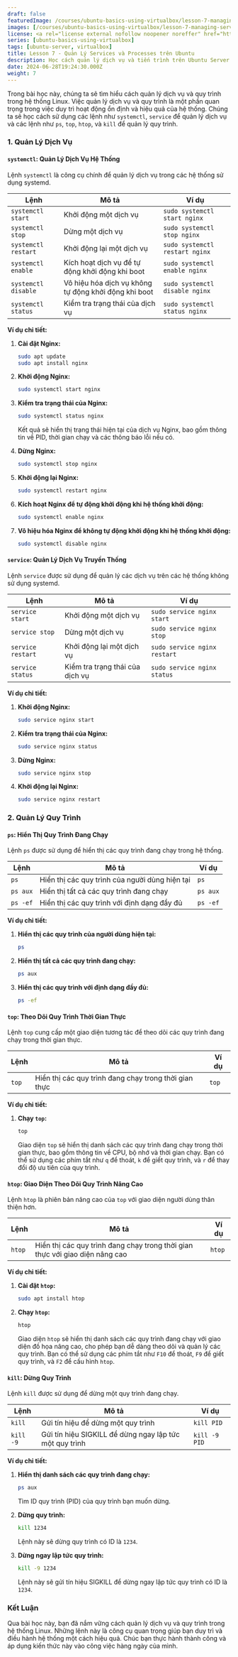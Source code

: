 ```yaml
---
draft: false
featuredImage: /courses/ubuntu-basics-using-virtualbox/lesson-7-managing-services-and-processes.webp
images: [/courses/ubuntu-basics-using-virtualbox/lesson-7-managing-services-and-processes.webp]
license: <a rel="license external nofollow noopener noreffer" href="https://creativecommons.org/licenses/by-nc/4.0/" target="_blank">CC BY-NC 4.0</a>
series: [ubuntu-basics-using-virtualbox]
tags: [ubuntu-server, virtualbox]
title: Lesson 7 - Quản Lý Services và Processes trên Ubuntu
description: Học cách quản lý dịch vụ và tiến trình trên Ubuntu Server để khởi động, dừng, và quản lý các dịch vụ, cũng như xem và quản lý các tiến trình đang chạy trên hệ thống.
date: 2024-06-28T19:24:30.000Z
weight: 7
---
```


Trong bài học này, chúng ta sẽ tìm hiểu cách quản lý dịch vụ và quy trình trong hệ thống Linux. Việc quản lý dịch vụ và quy trình là một phần quan trọng trong việc duy trì hoạt động ổn định và hiệu quả của hệ thống. Chúng ta sẽ học cách sử dụng các lệnh như `systemctl`, `service` để quản lý dịch vụ và các lệnh như `ps`, `top`, `htop`, và `kill` để quản lý quy trình.

### 1. Quản Lý Dịch Vụ

#### `systemctl`: Quản Lý Dịch Vụ Hệ Thống

Lệnh `systemctl` là công cụ chính để quản lý dịch vụ trong các hệ thống sử dụng systemd.

| Lệnh                | Mô tả                                                | Ví dụ                          |
| ------------------- | ---------------------------------------------------- | ------------------------------ |
| `systemctl start`   | Khởi động một dịch vụ                                | `sudo systemctl start nginx`   |
| `systemctl stop`    | Dừng một dịch vụ                                     | `sudo systemctl stop nginx`    |
| `systemctl restart` | Khởi động lại một dịch vụ                            | `sudo systemctl restart nginx` |
| `systemctl enable`  | Kích hoạt dịch vụ để tự động khởi động khi boot      | `sudo systemctl enable nginx`  |
| `systemctl disable` | Vô hiệu hóa dịch vụ không tự động khởi động khi boot | `sudo systemctl disable nginx` |
| `systemctl status`  | Kiểm tra trạng thái của dịch vụ                      | `sudo systemctl status nginx`  |

**Ví dụ chi tiết:**

1.  **Cài đặt Nginx:**

    ```bash
    sudo apt update
    sudo apt install nginx
    ```

2.  **Khởi động Nginx:**

    ```bash
    sudo systemctl start nginx
    ```

3.  **Kiểm tra trạng thái của Nginx:**

    ```bash
    sudo systemctl status nginx
    ```

    Kết quả sẽ hiển thị trạng thái hiện tại của dịch vụ Nginx, bao gồm thông tin về PID, thời gian chạy và các thông báo lỗi nếu có.

4.  **Dừng Nginx:**

    ```bash
    sudo systemctl stop nginx
    ```

5.  **Khởi động lại Nginx:**

    ```bash
    sudo systemctl restart nginx
    ```

6.  **Kích hoạt Nginx để tự động khởi động khi hệ thống khởi động:**

    ```bash
    sudo systemctl enable nginx
    ```

7.  **Vô hiệu hóa Nginx để không tự động khởi động khi hệ thống khởi động:**

    ```bash
    sudo systemctl disable nginx
    ```

#### `service`: Quản Lý Dịch Vụ Truyền Thống

Lệnh `service` được sử dụng để quản lý các dịch vụ trên các hệ thống không sử dụng systemd.

| Lệnh              | Mô tả                           | Ví dụ                        |
| ----------------- | ------------------------------- | ---------------------------- |
| `service start`   | Khởi động một dịch vụ           | `sudo service nginx start`   |
| `service stop`    | Dừng một dịch vụ                | `sudo service nginx stop`    |
| `service restart` | Khởi động lại một dịch vụ       | `sudo service nginx restart` |
| `service status`  | Kiểm tra trạng thái của dịch vụ | `sudo service nginx status`  |

**Ví dụ chi tiết:**

1.  **Khởi động Nginx:**

    ```bash
    sudo service nginx start
    ```

2.  **Kiểm tra trạng thái của Nginx:**

    ```bash
    sudo service nginx status
    ```

3.  **Dừng Nginx:**

    ```bash
    sudo service nginx stop
    ```

4.  **Khởi động lại Nginx:**

    ```bash
    sudo service nginx restart
    ```

### 2. Quản Lý Quy Trình

#### `ps`: Hiển Thị Quy Trình Đang Chạy

Lệnh `ps` được sử dụng để hiển thị các quy trình đang chạy trong hệ thống.

| Lệnh     | Mô tả                                          | Ví dụ    |
| -------- | ---------------------------------------------- | -------- |
| `ps`     | Hiển thị các quy trình của người dùng hiện tại | `ps`     |
| `ps aux` | Hiển thị tất cả các quy trình đang chạy        | `ps aux` |
| `ps -ef` | Hiển thị các quy trình với định dạng đầy đủ    | `ps -ef` |

**Ví dụ chi tiết:**

1.  **Hiển thị các quy trình của người dùng hiện tại:**

    ```bash
    ps
    ```

2.  **Hiển thị tất cả các quy trình đang chạy:**

    ```bash
    ps aux
    ```

3.  **Hiển thị các quy trình với định dạng đầy đủ:**

    ```bash
    ps -ef
    ```

#### `top`: Theo Dõi Quy Trình Thời Gian Thực

Lệnh `top` cung cấp một giao diện tương tác để theo dõi các quy trình đang chạy trong thời gian thực.

| Lệnh  | Mô tả                                                 | Ví dụ |
| ----- | ----------------------------------------------------- | ----- |
| `top` | Hiển thị các quy trình đang chạy trong thời gian thực | `top` |

**Ví dụ chi tiết:**

1.  **Chạy `top`:**

    ```bash
    top
    ```

    Giao diện `top` sẽ hiển thị danh sách các quy trình đang chạy trong thời gian thực, bao gồm thông tin về CPU, bộ nhớ và thời gian chạy. Bạn có thể sử dụng các phím tắt như `q` để thoát, `k` để giết quy trình, và `r` để thay đổi độ ưu tiên của quy trình.

#### `htop`: Giao Diện Theo Dõi Quy Trình Nâng Cao

Lệnh `htop` là phiên bản nâng cao của `top` với giao diện người dùng thân thiện hơn.

| Lệnh   | Mô tả                                                                        | Ví dụ  |
| ------ | ---------------------------------------------------------------------------- | ------ |
| `htop` | Hiển thị các quy trình đang chạy trong thời gian thực với giao diện nâng cao | `htop` |

**Ví dụ chi tiết:**

1.  **Cài đặt `htop`:**

    ```bash
    sudo apt install htop
    ```

2.  **Chạy `htop`:**

    ```bash
    htop
    ```

    Giao diện `htop` sẽ hiển thị danh sách các quy trình đang chạy với giao diện đồ họa nâng cao, cho phép bạn dễ dàng theo dõi và quản lý các quy trình. Bạn có thể sử dụng các phím tắt như `F10` để thoát, `F9` để giết quy trình, và `F2` để cấu hình `htop`.

#### `kill`: Dừng Quy Trình

Lệnh `kill` được sử dụng để dừng một quy trình đang chạy.

| Lệnh      | Mô tả                                                   | Ví dụ         |
| --------- | ------------------------------------------------------- | ------------- |
| `kill`    | Gửi tín hiệu để dừng một quy trình                      | `kill PID`    |
| `kill -9` | Gửi tín hiệu SIGKILL để dừng ngay lập tức một quy trình | `kill -9 PID` |

**Ví dụ chi tiết:**

1.  **Hiển thị danh sách các quy trình đang chạy:**

    ```bash
    ps aux
    ```

    Tìm ID quy trình (PID) của quy trình bạn muốn dừng.

2.  **Dừng quy trình:**

    ```bash
    kill 1234
    ```

    Lệnh này sẽ dừng quy trình có ID là `1234`.

3.  **Dừng ngay lập tức quy trình:**

    ```bash
    kill -9 1234
    ```

    Lệnh này sẽ gửi tín hiệu SIGKILL để dừng ngay lập tức quy trình có ID là `1234`.

### Kết Luận

Qua bài học này, bạn đã nắm vững cách quản lý dịch vụ và quy trình trong hệ thống Linux. Những lệnh này là công cụ quan trọng giúp bạn duy trì và điều hành hệ thống một cách hiệu quả. Chúc bạn thực hành thành công và áp dụng kiến thức này vào công việc hàng ngày của mình.
